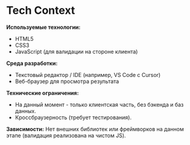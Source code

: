 # Tech Context

**Используемые технологии:**
*   HTML5
*   CSS3
*   JavaScript (для валидации на стороне клиента)

**Среда разработки:**
*   Текстовый редактор / IDE (например, VS Code с Cursor)
*   Веб-браузер для просмотра результата

**Технические ограничения:**
*   На данный момент - только клиентская часть, без бэкенда и баз данных.
*   Кроссбраузерность (требует тестирования).

**Зависимости:** Нет внешних библиотек или фреймворков на данном этапе (валидация реализована на чистом JS). 